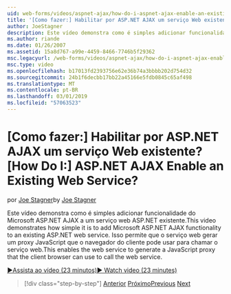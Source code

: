 ```yaml
---
uid: web-forms/videos/aspnet-ajax/how-do-i-aspnet-ajax-enable-an-existing-web-service
title: '[Como fazer:] Habilitar por ASP.NET AJAX um serviço Web existente? | Microsoft Docs'
author: JoeStagner
description: Este vídeo demonstra como é simples adicionar funcionalidade do Microsoft ASP.NET AJAX a um serviço web ASP.NET existente. Isso permite que o serviço web gene...
ms.author: riande
ms.date: 01/26/2007
ms.assetid: 15a8d767-a99e-4459-8466-7746b5f29362
msc.legacyurl: /web-forms/videos/aspnet-ajax/how-do-i-aspnet-ajax-enable-an-existing-web-service
msc.type: video
ms.openlocfilehash: b17013fd2393756e62e36b74a3bbbb202d754d32
ms.sourcegitcommit: 24b1f6decbb17bb22a45166e5fdb0845c65af498
ms.translationtype: MT
ms.contentlocale: pt-BR
ms.lasthandoff: 03/01/2019
ms.locfileid: "57063523"
---
```

<a name="how-do-i-aspnet-ajax-enable-an-existing-web-service"></a><span data-ttu-id="49514-105">[Como fazer:] Habilitar por ASP.NET AJAX um serviço Web existente?</span><span class="sxs-lookup"><span data-stu-id="49514-105">[How Do I:] ASP.NET AJAX Enable an Existing Web Service?</span></span>
====================
<span data-ttu-id="49514-106">por [Joe Stagner](https://github.com/JoeStagner)</span><span class="sxs-lookup"><span data-stu-id="49514-106">by [Joe Stagner](https://github.com/JoeStagner)</span></span>

<span data-ttu-id="49514-107">Este vídeo demonstra como é simples adicionar funcionalidade do Microsoft ASP.NET AJAX a um serviço web ASP.NET existente.</span><span class="sxs-lookup"><span data-stu-id="49514-107">This video demonstrates how simple it is to add Microsoft ASP.NET AJAX functionality to an existing ASP.NET web service.</span></span> <span data-ttu-id="49514-108">Isso permite que o serviço web gerar um proxy JavaScript que o navegador do cliente pode usar para chamar o serviço web.</span><span class="sxs-lookup"><span data-stu-id="49514-108">This enables the web service to generate a JavaScript proxy that the client browser can use to call the web service.</span></span>

[<span data-ttu-id="49514-109">&#9654;Assista ao vídeo (23 minutos)</span><span class="sxs-lookup"><span data-stu-id="49514-109">&#9654; Watch video (23 minutes)</span></span>](https://channel9.msdn.com/Blogs/ASP-NET-Site-Videos/how-do-i-aspnet-ajax-enable-an-existing-web-service)

> [!div class="step-by-step"]
> <span data-ttu-id="49514-110">[Anterior](how-do-i-add-aspnet-ajax-features-to-an-existing-web-application.md)
> [Próximo](how-do-i-use-the-aspnet-ajax-client-library-controls.md)</span><span class="sxs-lookup"><span data-stu-id="49514-110">[Previous](how-do-i-add-aspnet-ajax-features-to-an-existing-web-application.md)
[Next](how-do-i-use-the-aspnet-ajax-client-library-controls.md)</span></span>
